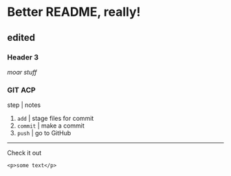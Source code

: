 # Better README, really!

## edited

### Header 3

_moar stuff_

### GIT ACP

step | notes

1. `add` | stage files for commit
1. `commit` | make a commit
1. `push` | go to GitHub
---

Check it out
```
<p>some text</p>